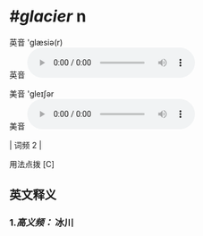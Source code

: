 # ***\#glacier*** n
英音 'ɡlæsiə(r)  
英音
<audio src="./media/glacier1.aac" controls="controls"></audio>

美音 'ɡleɪʃər  
美音
<audio src="./media/glacier.aac" controls="controls"></audio>



| 词频 2 |  

用法点拨  [C]

英文释义
---
### 1.*高义频：* **冰川**  


